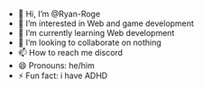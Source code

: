 - 👋 Hi, I’m @Ryan-Roge
- 👀 I’m interested in Web and game development
- 🌱 I’m currently learning Web development
- 💞️ I’m looking to collaborate on nothing
- 📫 How to reach me discord
- 😄 Pronouns: he/him
- ⚡ Fun fact: i have ADHD

<!---
Ryan-Roge/Ryan-Roge is a ✨ special ✨ repository because its `README.md` (this file) appears on your GitHub profile.
You can click the Preview link to take a look at your changes.
--->
